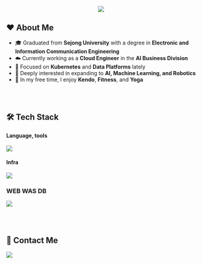 <!-- 헤더 배너 이미지 -->
<p align="center">
<img src="https://capsule-render.vercel.app/api?type=waving&color=0:8B5CF6,100:22D3EE&height=250&section=header&text=Hi%20there!%20💛%20I'm%20Y.H&fontSize=40&fontColor=FFFFFF&animation=fadeIn" />
</p>

## ❤️ About Me
- 🎓 Graduated from **Sejong University** with a degree in **Electronic and Information Communication Engineering**
- ☁️ Currently working as a **Cloud Engineer** in the **AI Business Division**
- 🧩 Focused on **Kubernetes** and **Data Platforms** lately
- 🚀 Deeply interested in expanding to **AI, Machine Learning, and Robotics**
- 🥋 In my free time, I enjoy **Kendo**, **Fitness**, and **Yoga**
<br>


<br>

## 🛠️ Tech Stack
#### Language, tools 
<p align="left">
<img src="https://skillicons.dev/icons?i=python,java,spring,androidstudio,git,arduino,grafana" />
</p>

#### Infra 
<p align="left">
<img src="https://skillicons.dev/icons?i=linux,ubuntu,windows,aws,googlecloud,k8s,docker" />
</p>

### WEB WAS DB
<p align="left">
<img src="https://skillicons.dev/icons?i=nginx,mysql,mongodb,redis,postgres" />
</p>

<br>
<br>

## 💌 Contact Me
<p align="left">
<a href="https://www.instagram.com/y.l0000n">
<img src="https://skillicons.dev/icons?i=instagram" />
</p>

<!--
**lin09ear/lin09ear** is a ✨ _special_ ✨ repository because its `README.md` (this file) appears on your GitHub profile.

Here are some ideas to get you started:

- 🔭 I’m currently working on ...
- 🌱 I’m currently learning ...
- 👯 I’m looking to collaborate on ...
- 🤔 I’m looking for help with ...
- 💬 Ask me about ...
- 📫 How to reach me: ...
- 😄 Pronouns: ...
- ⚡ Fun fact: ...
-->
